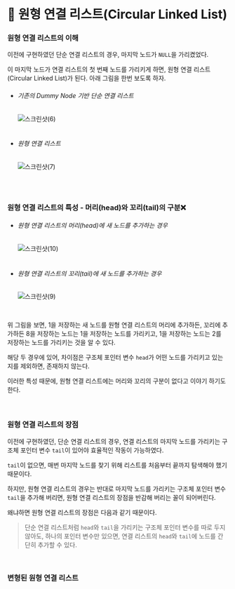 # 🌌 원형 연결 리스트(Circular Linked List) 
### 원형 연결 리스트의 이해 
이전에 구현하였던 단순 연결 리스트의 경우, 마지막 노드가 `NULL`을 가리켰었다.<br>

이 마지막 노드가 연결 리스트의 첫 번째 노드를 가리키게 하면, 원형 연결 리스트(Circular Linked List)가 된다. 아래 그림을 한번 보도록 하자.<br>

- ###### 기존의 Dummy Node 기반 단순 연결 리스트
  ![스크린샷(6)](https://github.com/Yoonsik-2002/data-structure-study/assets/83572199/4e26148e-5278-4552-b56e-803c9580008b)<br>
  <br>

- ###### 원형 연결 리스트
  ![스크린샷(7)](https://github.com/Yoonsik-2002/data-structure-study/assets/83572199/5b72399b-0005-4c44-8fcc-238f8b607e1a)<br>
  <br>
<br>

### 원형 연결 리스트의 특성 - 머리(head)와 꼬리(tail)의 구분❌

- ###### 원형 연결 리스트의 머리(head)에 새 노드를 추가하는 경우
  ![스크린샷(10)](https://github.com/Yoonsik-2002/data-structure-study/assets/83572199/26097a84-1149-4f09-ae18-699f62283fab)<br>
  <br>

- ###### 원형 연결 리스트의 꼬리(tail)에 새 노드를 추가하는 경우
  ![스크린샷(9)](https://github.com/Yoonsik-2002/data-structure-study/assets/83572199/b20886c6-406f-4b1b-afb6-cd8fe57a60ae)<br>
<br>

위 그림을 보면, 1을 저장하는 새 노드를 원형 연결 리스트의 머리에 추가하든, 꼬리에 추가하든 8을 저장하는 노드는 1을 저장하는 노드를 가리키고, 1을 저장하는 노드는 2를 저장하는 노드를 가리키는 것을 알 수 있다.<br>

해당 두 경우에 있어, 차이점은 구조체 포인터 변수 `head`가 어떤 노드를 가리키고 있는지를 제외하면, 존재하지 않는다.<br>

이러한 특성 때문에, 원형 연결 리스트에는 머리와 꼬리의 구분이 없다고 이야기 하기도 한다.<br>
<br><br>

### 원형 연결 리스트의 장점
이전에 구현하였던, 단순 연결 리스트의 경우, 연결 리스트의 마지막 노드를 가리키는 구조체 포인터 변수 `tail`이 있어야 효율적인 작동이 가능하였다.<br>

`tail`이 없으면, 매번 마지막 노드를 찾기 위해 리스트를 처음부터 끝까지 탐색해야 했기 때문이다.<br>

하지만, 원형 연결 리스트의 경우는 반대로 마지막 노드를 가리키는 구조체 포인터 변수 `tail`을 추가해 버리면, 원형 연결 리스트의 장점을 반감해 버리는 꼴이 되어버린다.<br>

왜냐하면 원형 연결 리스트의 장점은 다음과 같기 때문이다.<br>

> 단순 연결 리스트처럼 `head`와 `tail`을 가리키는 구조체 포인터 변수를 따로 두지 않아도, 하나의 포인터 변수만 있으면, 연결 리스트의 `head`와 `tail`에 노드를 간단히 추가할 수 있다.<br>

<br>

### 변형된 원형 연결 리스트



